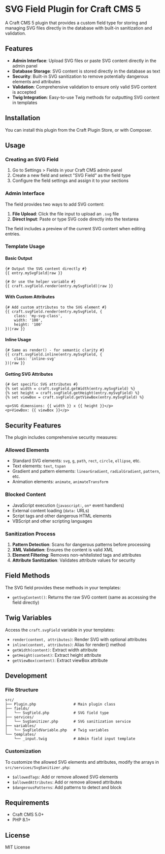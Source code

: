 # SVG Field Plugin for Craft CMS 5

A Craft CMS 5 plugin that provides a custom field type for storing and managing SVG files directly in the database with built-in sanitization and validation.

## Features

- **Admin Interface**: Upload SVG files or paste SVG content directly in the admin panel
- **Database Storage**: SVG content is stored directly in the database as text
- **Security**: Built-in SVG sanitization to remove potentially dangerous elements and attributes
- **Validation**: Comprehensive validation to ensure only valid SVG content is accepted
- **Twig Integration**: Easy-to-use Twig methods for outputting SVG content in templates

## Installation

You can install this plugin from the Craft Plugin Store, or with Composer.

## Usage

### Creating an SVG Field

1. Go to Settings > Fields in your Craft CMS admin panel
2. Create a new field and select "SVG Field" as the field type
3. Configure the field settings and assign it to your sections

### Admin Interface

The field provides two ways to add SVG content:

1. **File Upload**: Click the file input to upload an `.svg` file
2. **Direct Input**: Paste or type SVG code directly into the textarea

The field includes a preview of the current SVG content when editing entries.

### Template Usage

#### Basic Output

```twig
{# Output the SVG content directly #}
{{ entry.mySvgField|raw }}

{# Or use the helper variable #}
{{ craft.svgField.render(entry.mySvgField)|raw }}
```

#### With Custom Attributes

```twig
{# Add custom attributes to the SVG element #}
{{ craft.svgField.render(entry.mySvgField, {
    class: 'my-svg-class',
    width: '100',
    height: '100'
})|raw }}
```

#### Inline Usage

```twig
{# Same as render() - for semantic clarity #}
{{ craft.svgField.inline(entry.mySvgField, {
    class: 'inline-svg'
})|raw }}
```

#### Getting SVG Attributes

```twig
{# Get specific SVG attributes #}
{% set width = craft.svgField.getWidth(entry.mySvgField) %}
{% set height = craft.svgField.getHeight(entry.mySvgField) %}
{% set viewBox = craft.svgField.getViewBox(entry.mySvgField) %}

<p>SVG dimensions: {{ width }} x {{ height }}</p>
<p>ViewBox: {{ viewBox }}</p>
```

## Security Features

The plugin includes comprehensive security measures:

### Allowed Elements
- Standard SVG elements: `svg`, `g`, `path`, `rect`, `circle`, `ellipse`, etc.
- Text elements: `text`, `tspan`
- Gradient and pattern elements: `linearGradient`, `radialGradient`, `pattern`, etc.
- Animation elements: `animate`, `animateTransform`

### Blocked Content
- JavaScript execution (`javascript:`, `on*` event handlers)
- External content loading (`data:` URLs)
- Script tags and other dangerous HTML elements
- VBScript and other scripting languages

### Sanitization Process
1. **Pattern Detection**: Scans for dangerous patterns before processing
2. **XML Validation**: Ensures the content is valid XML
3. **Element Filtering**: Removes non-whitelisted tags and attributes
4. **Attribute Sanitization**: Validates attribute values for security

## Field Methods

The SVG field provides these methods in your templates:

- `getSvgContent()`: Returns the raw SVG content (same as accessing the field directly)

## Twig Variables

Access the `craft.svgField` variable in your templates:

- `render(content, attributes)`: Render SVG with optional attributes
- `inline(content, attributes)`: Alias for render() method
- `getWidth(content)`: Extract width attribute
- `getHeight(content)`: Extract height attribute  
- `getViewBox(content)`: Extract viewBox attribute

## Development

### File Structure

```
src/
├── Plugin.php                 # Main plugin class
├── fields/
│   └── SvgField.php           # SVG field type
├── services/
│   └── SvgSanitizer.php       # SVG sanitization service
├── variables/
│   └── SvgFieldVariable.php   # Twig variables
└── templates/
    └── _input.twig            # Admin field input template
```

### Customization

To customize the allowed SVG elements and attributes, modify the arrays in `src/services/SvgSanitizer.php`:

- `$allowedTags`: Add or remove allowed SVG elements
- `$allowedAttributes`: Add or remove allowed attributes
- `$dangerousPatterns`: Add patterns to detect and block

## Requirements

- Craft CMS 5.0+
- PHP 8.1+

## License

MIT License